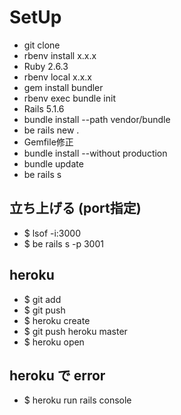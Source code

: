# SetUp
- git clone
- rbenv install x.x.x
- Ruby
2.6.3
- rbenv local x.x.x 
- gem install bundler
- rbenv exec bundle init
- Rails 
5.1.6
- bundle install --path vendor/bundle
- be rails new .
- Gemfile修正
- bundle install --without production
- bundle update
- be rails s

## 立ち上げる (port指定)
- $ lsof -i:3000
- $ be rails s -p 3001

## heroku
- $ git add
- $ git push
- $ heroku create
- $ git push heroku master
- $ heroku open

## heroku で error
- $ heroku run rails console

